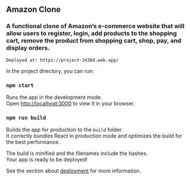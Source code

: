## Amazon Clone

### A functional clone of Amazon’s e-commerce website that will allow users to register, login, add products to the shopping cart, remove the product from shopping cart, shop, pay, and display orders.

`Deployed at: https://project-3438d.web.app/`

In the project directory, you can run:

### `npm start`

Runs the app in the development mode.\
Open [http://localhost:3000](http://localhost:3000) to view it in your browser.


### `npm run build`

Builds the app for production to the `build` folder.\
It correctly bundles React in production mode and optimizes the build for the best performance.

The build is minified and the filenames include the hashes.\
Your app is ready to be deployed!

See the section about [deployment](https://facebook.github.io/create-react-app/docs/deployment) for more information.

